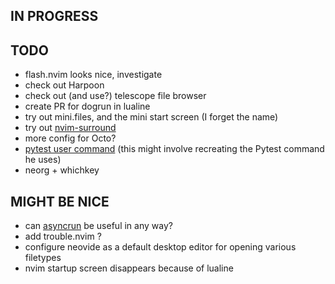 ## IN PROGRESS

## TODO
- flash.nvim looks nice, investigate
- check out Harpoon
- check out (and use?) telescope file browser
- create PR for dogrun in lualine
- try out mini.files, and the mini start screen (I forget the name)
- try out [nvim-surround](https://github.com/kylechui/nvim-surround)
- more config for Octo?
- [pytest user command](https://github.com/tjdevries/config_manager/blob/master/xdg_config/nvim/after/ftplugin/python.vim) (this might involve recreating the Pytest command he uses)
- neorg + whichkey

## MIGHT BE NICE
- can [asyncrun](https://github.com/skywind3000/asyncrun.vim) be useful in any way?
- add trouble.nvim ?
- configure neovide as a default desktop editor for opening various filetypes
- nvim startup screen disappears because of lualine

